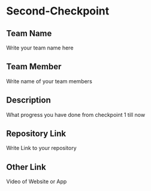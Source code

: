 # Second-Checkpoint

## Team Name
Write your team name here

## Team Member
Write name of your team members

## Description
What progress you have done from checkpoint 1 till now

## Repository Link
Write Link to your repository

## Other Link
Video of Website or App
